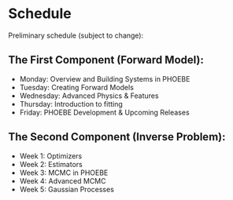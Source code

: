 # Schedule

Preliminary schedule (subject to change):

## The First Component (Forward Model):

* Monday: Overview and Building Systems in PHOEBE
* Tuesday: Creating Forward Models
* Wednesday:  Advanced Physics & Features
* Thursday: Introduction to fitting
* Friday: PHOEBE Development & Upcoming Releases

## The Second Component (Inverse Problem):

* Week 1: Optimizers
* Week 2: Estimators
* Week 3: MCMC in PHOEBE
* Week 4: Advanced MCMC
* Week 5: Gaussian Processes
